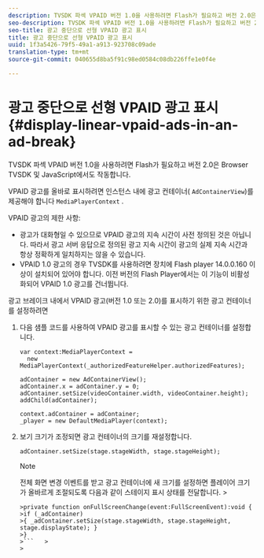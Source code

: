 ```yaml
---
description: TVSDK 파섹 VPAID 버전 1.0을 사용하려면 Flash가 필요하고 버전 2.0은 Browser TVSDK 및 JavaScript에서도 작동합니다.
seo-description: TVSDK 파섹 VPAID 버전 1.0을 사용하려면 Flash가 필요하고 버전 2.0은 Browser TVSDK 및 JavaScript에서도 작동합니다.
seo-title: 광고 중단으로 선형 VPAID 광고 표시
title: 광고 중단으로 선형 VPAID 광고 표시
uuid: 1f3a5426-79f5-49a1-a913-923708c09ade
translation-type: tm+mt
source-git-commit: 040655d8ba5f91c98ed0584c08db226ffe1e0f4e

---
```



# 광고 중단으로 선형 VPAID 광고 표시{#display-linear-vpaid-ads-in-an-ad-break}

TVSDK 파섹 VPAID 버전 1.0을 사용하려면 Flash가 필요하고 버전 2.0은 Browser TVSDK 및 JavaScript에서도 작동합니다.

VPAID 광고를 올바로 표시하려면 인스턴스 내에 광고 컨테이너( `AdContainerView`)를 제공해야 합니다 `MediaPlayerContext` .

VPAID 광고의 제한 사항:

* 광고가 대화형일 수 있으므로 VPAID 광고의 지속 시간이 사전 정의된 것은 아닙니다. 따라서 광고 서버 응답으로 정의된 광고 지속 시간이 광고의 실제 지속 시간과 항상 정확하게 일치하지는 않을 수 있습니다.
* VPAID 1.0 광고의 경우 TVSDK를 사용하려면 장치에 Flash player 14.0.0.160 이상이 설치되어 있어야 합니다. 이전 버전의 Flash Player에서는 이 기능이 비활성화되어 VPAID 1.0 광고를 건너뜁니다.

광고 브레이크 내에서 VPAID 광고(버전 1.0 또는 2.0)를 표시하기 위한 광고 컨테이너를 설정하려면

1. 다음 샘플 코드를 사용하여 VPAID 광고를 표시할 수 있는 광고 컨테이너를 설정합니다.

   ```
   var context:MediaPlayerContext =  
     new MediaPlayerContext(_authorizedFeatureHelper.authorizedFeatures); 
   
   adContainer = new AdContainerView(); 
   adContainer.x = adContainer.y = 0; 
   adContainer.setSize(videoContainer.width, videoContainer.height); 
   addChild(adContainer); 
   
   context.adContainer = adContainer; 
   _player = new DefaultMediaPlayer(context);
   ```

1. 보기 크기가 조정되면 광고 컨테이너의 크기를 재설정합니다.

   ```
   adContainer.setSize(stage.stageWidth, stage.stageHeight);
   ```

   >[!NOTE]
   >
   >전체 화면 변경 이벤트를 받고 광고 컨테이너에 새 크기를 설정하면 플레이어 크기가 올바르게 조절되도록 다음과 같이 스테이지 표시 상태를 전달합니다.   >
   >
   >
   ```>
   >private function onFullScreenChange(event:FullScreenEvent):void { 
   >if (_adContainer) 
   >{ _adContainer.setSize(stage.stageWidth, stage.stageHeight, stage.displayState); } 
   >}
   >```   >
   >



